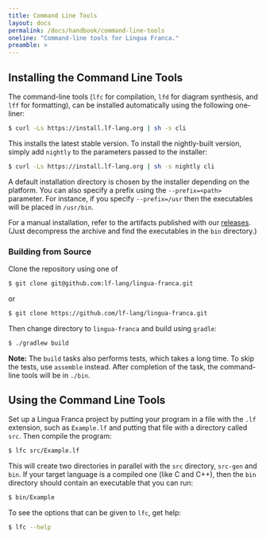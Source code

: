 ```yaml
---
title: Command Line Tools
layout: docs
permalink: /docs/handbook/command-line-tools
oneline: "Command-line tools for Lingua Franca."
preamble: >
---
```


## Installing the Command Line Tools

The command-line tools (`lfc` for compilation, `lfd` for diagram synthesis, and `lff` for formatting), can be installed automatically using the following one-liner:

```sh
$ curl -Ls https://install.lf-lang.org | sh -s cli
```

This installs the latest stable version.
To install the nightly-built version, simply add `nightly` to the parameters passed to the installer:

```sh
$ curl -Ls https://install.lf-lang.org | sh -s nightly cli
```

A default installation directory is chosen by the installer depending on the platform. You can also specify a prefix using the `--prefix=<path>` parameter. For instance, if you specify `--prefix=/usr` then the executables will be placed in `/usr/bin`.

For a manual installation, refer to the artifacts published with our [releases](https://github.com/lf-lang/lingua-franca/releases/). (Just decompress the archive and find the executables in the `bin` directory.)

### Building from Source

Clone the repository using one of

```sh
$ git clone git@github.com:lf-lang/lingua-franca.git
```

or

```sh
$ git clone https://github.com/lf-lang/lingua-franca.git
```

Then change directory to `lingua-franca` and build using `gradle`:

```sh
$ ./gradlew build
```

**Note:** The `build` tasks also performs tests, which takes a long time. To skip the tests, use `assemble` instead. After completion of the task, the command-line tools will be in `./bin`.

## Using the Command Line Tools

Set up a Lingua Franca project by putting your program in a file with the `.lf` extension,
such as `Example.lf` and putting that file with a directory called `src`.
Then compile the program:

```sh
$ lfc src/Example.lf
```

This will create two directories in parallel with the `src` directory, `src-gen` and `bin`. If your target language is a compiled one (like C and C++), then the `bin` directory should contain an executable that you can run:

```sh
$ bin/Example
```

To see the options that can be given to `lfc`, get help:

```sh
$ lfc --help
```
